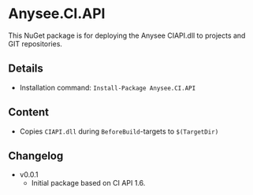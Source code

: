 Anysee.CI.API
===

This NuGet package is for deploying the Anysee CIAPI.dll to projects and GIT repositories.

Details
---
  - Installation command: ``Install-Package Anysee.CI.API``

Content
---
  - Copies ``CIAPI.dll`` during ``BeforeBuild``-targets to ``$(TargetDir)``

Changelog
---
  - v0.0.1
      - Initial package based on CI API 1.6.

[Anysee.CI.API]:  http://www.anysee.com/
